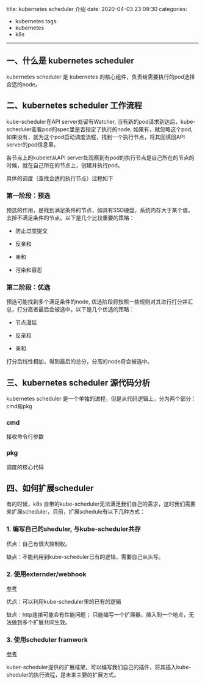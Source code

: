 title: kubernetes scheduler 介绍
date: 2020-04-03 23:09:30
categories:
- kubernetes
tags:
- kubernetes
- k8s
---

## 一、什么是 kubernetes scheduler

kubernetes scheduler 是 kubernetes 的核心组件，负责给需要执行的pod选择合适的node。

<!-- more -->

## 二、kubernetes scheduler 工作流程

kube-scheduler在API server处留有Watcher, 当有新的pod请求到达后，kube-scheduler查看pod的spec里是否指定了执行的node, 如果有，就忽略这个pod, 如果没有，就为这个pod启动调度流程，找到一个执行节点，将其回填回API server的pod信息里。

各节点上的kubelet从API server处观察到有pod的执行节点是自己所在的节点的时候，就在自己所在的节点上，创建并执行pod。

具体的调度（查找合适的执行节点）过程如下

### 第一阶段：预选

预选的作用，是找到满足条件的节点，如具有SSD硬盘，系统内存大于某个值，去掉不满足条件的节点。以下是几个比较重要的策略：

- 防止过度提交

- 反亲和

- 亲和

- 污染和容忍

### 第二阶段：优选

预选可能找到多个满足条件的node, 优选阶段将按照一些规则对其进行打分并汇总，打分高者最后会被选中。以下是几个优选的策略：

- 节点漫延

- 反亲和

- 亲和

打分后线性相加，得到最后的总分，分高的node将会被选中。

## 三、kubernetes scheduler 源代码分析

kubernetes scheduler 是一个单独的进程，但是从代码逻辑上，分为两个部分：cmd和pkg

### cmd

接收命令行参数

### pkg

调度的核心代码

## 四、如何扩展scheduler

有的时候，k8s 自带的kube-scheduler无法满足我们自己的需求，这时我们需要来扩展scheduler，目前，扩展schedule有以下几种方式：

### 1. 编写自己的sheduler, 与kube-scheduler共存

优点：自己有很大控制权。

缺点：不能利用到kube-scheduler已有的逻辑，需要自己从头写。

### 2. 使用externder/webhook

[参考](https://github.com/kubernetes/community/blob/master/contributors/design-proposals/scheduling/scheduler_extender.md)

优点：可以利用kube-scheduler里的已有的逻辑

缺点：http连接可能会有性能问题； 只能编写一个扩展器，插入到一个地点，无法做到多个扩展共同生效。

### 3. 使用scheduler framwork

[参考](https://github.com/kubernetes/enhancements/blob/master/keps/sig-scheduling/20180409-scheduling-framework.md)

kuber-scheduler提供的扩展框架，可以编写我们自己的插件，将其插入kube-sheduler的执行流程，是未来主要的扩展方式。


